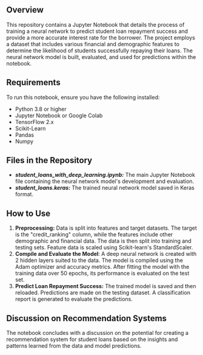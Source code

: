 ## Overview
This repository contains a Jupyter Notebook that details the process of training a neural network to predict student loan repayment success and provide a more accurate interest rate for the borrower. The project employs a dataset that includes various financial and demographic features to determine the likelihood of students successfully repaying their loans. The neural network model is built, evaluated, and used for predictions within the notebook.

## Requirements
To run this notebook, ensure you have the following installed:

- Python 3.8 or higher
- Jupyter Notebook or Google Colab
- TensorFlow 2.x
- Scikit-Learn
- Pandas
- Numpy

## Files in the Repository
- ***student_loans_with_deep_learning.ipynb:*** The main Jupyter Notebook file containing the neural network model's development and evaluation.
- ***student_loans.keras:*** The trained neural network model saved in Keras format.

## How to Use
1. **Preprocessing:** Data is split into features and target datasets. The target is the "credit_ranking" column, while the features include other demographic and financial data. The data is then split into training and testing sets. Feature data is scaled using Scikit-learn's StandardScaler.
2. **Compile and Evaluate the Model**: A deep neural network is created with 2 hidden layers suited to the data. The model is compiled using the Adam optimizer and accuracy metrics. After fitting the model with the training data over 50 epochs, its performance is evaluated on the test set.
3. **Predict Loan Repayment Success:** The trained model is saved and then reloaded. Predictions are made on the testing dataset. A classification report is generated to evaluate the predictions.

## Discussion on Recommendation Systems
The notebook concludes with a discussion on the potential for creating a recommendation system for student loans based on the insights and patterns learned from the data and model predictions.